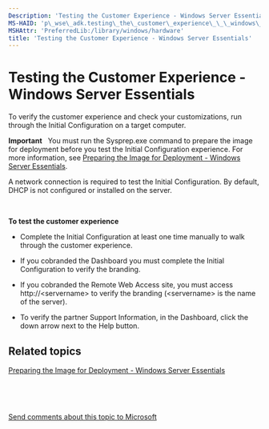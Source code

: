 ```yaml
---
Description: 'Testing the Customer Experience - Windows Server Essentials'
MS-HAID: 'p\_wse\_adk.testing\_the\_customer\_experience\_\_\_windows\_server\_essentials'
MSHAttr: 'PreferredLib:/library/windows/hardware'
title: 'Testing the Customer Experience - Windows Server Essentials'
---
```


# Testing the Customer Experience - Windows Server Essentials


To verify the customer experience and check your customizations, run through the Initial Configuration on a target computer.

**Important**  
You must run the Sysprep.exe command to prepare the image for deployment before you test the Initial Configuration experience. For more information, see [Preparing the Image for Deployment - Windows Server Essentials](preparing-the-image-for-deployment---windows-server-essentials.md).

A network connection is required to test the Initial Configuration. By default, DHCP is not configured or installed on the server.

 

**To test the customer experience**

-   Complete the Initial Configuration at least one time manually to walk through the customer experience.

-   If you cobranded the Dashboard you must complete the Initial Configuration to verify the branding.

-   If you cobranded the Remote Web Access site, you must access http://&lt;servername&gt; to verify the branding (&lt;servername&gt; is the name of the server).

-   To verify the partner Support Information, in the Dashboard, click the down arrow next to the Help button.

## <span id="related_topics"></span>Related topics


[Preparing the Image for Deployment - Windows Server Essentials](preparing-the-image-for-deployment---windows-server-essentials.md)

 

 

[Send comments about this topic to Microsoft](mailto:wsddocfb@microsoft.com?subject=Documentation%20feedback%20%5Bp_wse_adk\p_wse_adk%5D:%20Testing%20the%20Customer%20Experience%20-%20Windows%20Server%20Essentials%20%20RELEASE:%20%284/11/2016%29&body=%0A%0APRIVACY%20STATEMENT%0A%0AWe%20use%20your%20feedback%20to%20improve%20the%20documentation.%20We%20don't%20use%20your%20email%20address%20for%20any%20other%20purpose,%20and%20we'll%20remove%20your%20email%20address%20from%20our%20system%20after%20the%20issue%20that%20you're%20reporting%20is%20fixed.%20While%20we're%20working%20to%20fix%20this%20issue,%20we%20might%20send%20you%20an%20email%20message%20to%20ask%20for%20more%20info.%20Later,%20we%20might%20also%20send%20you%20an%20email%20message%20to%20let%20you%20know%20that%20we've%20addressed%20your%20feedback.%0A%0AFor%20more%20info%20about%20Microsoft's%20privacy%20policy,%20see%20http://privacy.microsoft.com/default.aspx. "Send comments about this topic to Microsoft")




